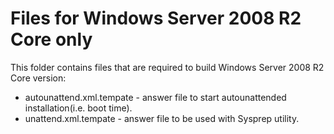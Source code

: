 Files for Windows Server 2008 R2 Core only
==========================================

This folder contains files that are required to build Windows Server 2008 R2 Core version:
 * autounattend.xml.tempate - answer file to start autounattended installation(i.e. boot time).
 * unattend.xml.tempate - answer file to be used with Sysprep utility.
